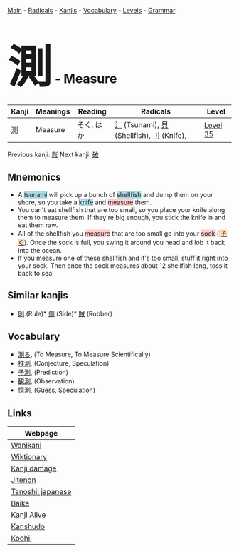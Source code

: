 <style> bigfont {font-size: 100px}</style>
[Main](../README.md) -
[Radicals](../radicals.md) -
[Kanjis](../kanjis.md) -
[Vocabulary](../vocabulary.md) -
[Levels](../levels.md) -
[Grammar](../grammar.md)
# <bigfont> 測</bigfont> - Measure 

| Kanji | Meanings | Reading | Radicals | Level |
| --- | --- | --- | --- | --- |
| 測 | Measure | そく, はか | [氵](../radicals/氵.md) (Tsunami), [貝](../radicals/貝.md) (Shellfish), [刂](../radicals/刂.md) (Knife),  | [Level 35](../levels/wk_level35.md) |

Previous kanji: [彫](彫.md) Next kanji: [破](破.md) 

## Mnemonics
 * A <span style="background-color:#ADD8E6"> tsunami</span> will pick up a bunch of <span style="background-color:#ADD8E6"> shellfish</span> and dump them on your shore, so you take a <span style="background-color:#ADD8E6"> knife</span> and <span style="background-color:#ffcccb"> measure</span> them.
* You can't eat shellfish that are too small, so you place your knife along them to measure them. If they're big enough, you stick the knife in and eat them raw.
* All of the shellfish you <span style="background-color:#ffcccb"> measure</span> that are too small go into your <span style="background-color:#ffcccb"> sock</span> (<span style="background-color:#fed8b1"> [そく](https://jisho.org/search/そく)</span>). Once the sock is full, you swing it around you head and lob it back into the ocean.
* If you measure one of these shellfish and it's too small, stuff it right into your sock. Then once the sock measures about 12 shellfish long, toss it back to sea!


## Similar kanjis
 * [則](則.md) (Rule)* [側](側.md) (Side)* [賊](賊.md) (Robber)


## Vocabulary
 * [測る](../vocabulary/測.md), (To Measure, To Measure Scientifically)
* [推測](../vocabulary/測.md), (Conjecture, Speculation)
* [予測](../vocabulary/測.md), (Prediction)
* [観測](../vocabulary/測.md), (Observation)
* [憶測](../vocabulary/測.md), (Guess, Speculation)



## Links 

| Webpage |
| --- |
| [Wanikani          ](https://www.wanikani.com/kanji/測) |
| [Wiktionary        ](https://en.wiktionary.org/wiki/測) |
| [Kanji damage      ](http://www.kanjidamage.com/kanji/search?utf8=✓&q=測) |
| [Jitenon           ](https://jitenon.com/kanji/測) |
| [Tanoshii japanese ](https://www.tanoshiijapanese.com/dictionary/kanji.cfm?k=測) |
| [Baike             ](https://baike.baidu.com/item/測) |
| [Kanji Alive       ](https://app.kanjialive.com/測) |
| [Kanshudo          ](https://www.kanshudo.com/searchmn?q=測) |
| [Koohii            ](https://kanji.koohii.com/study/kanji/測) |
